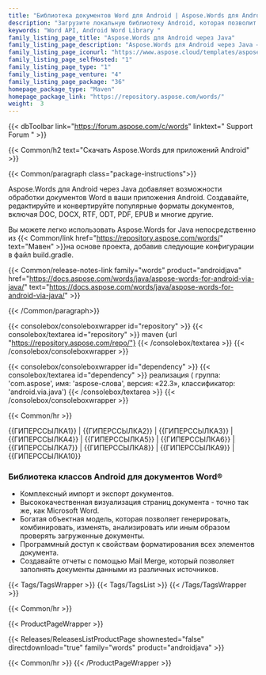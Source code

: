 ```yaml
---
title: "Библиотека документов Word для Android | Aspose.Words для Android через Java"
description: "Загрузите локальную библиотеку Android, которая позволит разработчикам выполнять задачи по работе с документами непосредственно в приложениях Android. API позволяет создавать, манипулировать, конвертировать и отображать файлы Microsoft Word."
keywords: "Word API, Android Word Library "
family_listing_page_title: "Aspose.Words для Android через Java"
family_listing_page_description: "Aspose.Words для Android через Java — это API-интерфейс обработки документов Word, позволяющий выполнять широкий спектр задач по обработке документов непосредственно в приложениях Android. Aspose.Words для Android через Java позволяет легко создавать, изменять, преобразовывать и отображать документы Microsoft Word."
family_listing_page_iconurl: "https://www.aspose.cloud/templates/aspose/App_Themes/V3/images/words/272x272/aspose_words-for-android.png"
family_listing_page_selfHosted: "1"
family_listing_page_type: "1"
family_listing_page_venture: "4"
family_listing_page_package: "36"
homepage_package_type: "Maven"
homepage_package_link: "https://repository.aspose.com/words/"
weight:  3
---
```


{{< dbToolbar link="https://forum.aspose.com/c/words" linktext=" Support Forum " >}}

{{< Common/h2 text="Скачать Aspose.Words для приложений Android"  >}}

{{< Common/paragraph class="package-instructions">}}

Aspose.Words для Android через Java добавляет возможности обработки документов Word в ваши приложения Android. Создавайте, редактируйте и конвертируйте популярные форматы документов, включая DOC, DOCX, RTF, ODT, PDF, EPUB и многие другие.

Вы можете легко использовать Aspose.Words for Java непосредственно из
{{< Common/link href="https://repository.aspose.com/words/" text="Мавен"  >}}на основе проекта, добавив следующие конфигурации в файл build.gradle.

{{< Common/release-notes-link family="words" product="androidjava" href="https://docs.aspose.com/words/java/aspose-words-for-android-via-java/" text="https://docs.aspose.com/words/java/aspose-words-for-android-via-java/"  >}}

{{< /Common/paragraph>}}

{{< consolebox/consoleboxwrapper id="repository" >}}
   {{< consolebox/textarea id="repository" >}}
      maven {url "https://repository.aspose.com/repo/"}
   {{< /consolebox/textarea >}}
{{< /consolebox/consoleboxwrapper >}}

{{< consolebox/consoleboxwrapper id="dependency" >}}
   {{< consolebox/textarea id="dependency" >}}
      реализация (
         группа: 'com.aspose',
         имя: 'aspose-слова',
         версия: «22.3»,
         классификатор: 'android.via.java')
   {{< /consolebox/textarea >}}
{{< /consolebox/consoleboxwrapper >}}

{{< Common/hr >}}

{{ГИПЕРССЫЛКА1}} | {{ГИПЕРССЫЛКА2}} | {{ГИПЕРССЫЛКА3}} | {{ГИПЕРССЫЛКА4}} | {{ГИПЕРССЫЛКА5}} | {{ГИПЕРССЫЛКА6}} | {{ГИПЕРССЫЛКА7}} | {{ГИПЕРССЫЛКА8}} | {{ГИПЕРССЫЛКА9}} | {{ГИПЕРССЫЛКА10}}

### Библиотека классов Android для документов Word®

- Комплексный импорт и экспорт документов.
- Высококачественная визуализация страниц документа - точно так же, как Microsoft Word.
- Богатая объектная модель, которая позволяет генерировать, комбинировать, изменять, анализировать или иным образом проверять загруженные документы.
- Программный доступ к свойствам форматирования всех элементов документа.
- Создавайте отчеты с помощью Mail Merge, который позволяет заполнять документы данными из различных источников.

{{< Tags/TagsWrapper >}}
{{< Tags/TagsList >}}
{{< /Tags/TagsWrapper >}}

{{< Common/hr >}}

{{< ProductPageWrapper >}}

<!-- ReleasesListProductPage-->

{{< Releases/ReleasesListProductPage shownested="false"  directdownload="true" family="words" product="androidjava" >}}

<!-- /ReleasesListProductPage-->

{{< Common/hr >}}
{{< /ProductPageWrapper >}}

